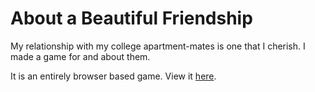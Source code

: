 # About a Beautiful Friendship

My relationship with my college apartment-mates is one that I cherish.  I made a game for and about them.

It is an entirely browser based game.  View it [here](https://sevenonefour.mnyu.cc).
